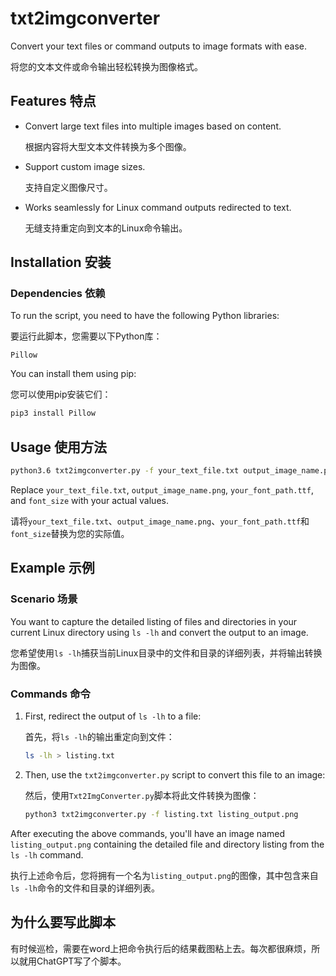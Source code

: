 # txt2imgconverter

Convert your text files or command outputs to image formats with ease.

将您的文本文件或命令输出轻松转换为图像格式。

## Features 特点

- Convert large text files into multiple images based on content.
  
  根据内容将大型文本文件转换为多个图像。

- Support custom image sizes.

  支持自定义图像尺寸。

- Works seamlessly for Linux command outputs redirected to text.

  无缝支持重定向到文本的Linux命令输出。

## Installation 安装

### Dependencies 依赖

To run the script, you need to have the following Python libraries:

要运行此脚本，您需要以下Python库：

```
Pillow
```

You can install them using pip:

您可以使用pip安装它们：

```bash
pip3 install Pillow
```

## Usage 使用方法

```bash
python3.6 txt2imgconverter.py -f your_text_file.txt output_image_name.png -font your_font_path.ttf -size font_size
```

Replace `your_text_file.txt`, `output_image_name.png`, `your_font_path.ttf`, and `font_size` with your actual values.

请将`your_text_file.txt`、`output_image_name.png`、`your_font_path.ttf`和`font_size`替换为您的实际值。

## Example 示例

### Scenario 场景

You want to capture the detailed listing of files and directories in your current Linux directory using `ls -lh` and convert the output to an image.

您希望使用`ls -lh`捕获当前Linux目录中的文件和目录的详细列表，并将输出转换为图像。

### Commands 命令

1. First, redirect the output of `ls -lh` to a file:

   首先，将`ls -lh`的输出重定向到文件：

   ```bash
   ls -lh > listing.txt
   ```

2. Then, use the `txt2imgconverter.py` script to convert this file to an image:

   然后，使用`Txt2ImgConverter.py`脚本将此文件转换为图像：

   ```bash
   python3 txt2imgconverter.py -f listing.txt listing_output.png
   ```

After executing the above commands, you'll have an image named `listing_output.png` containing the detailed file and directory listing from the `ls -lh` command.

执行上述命令后，您将拥有一个名为`listing_output.png`的图像，其中包含来自`ls -lh`命令的文件和目录的详细列表。

## 为什么要写此脚本
有时候巡检，需要在word上把命令执行后的结果截图粘上去。每次都很麻烦，所以就用ChatGPT写了个脚本。



